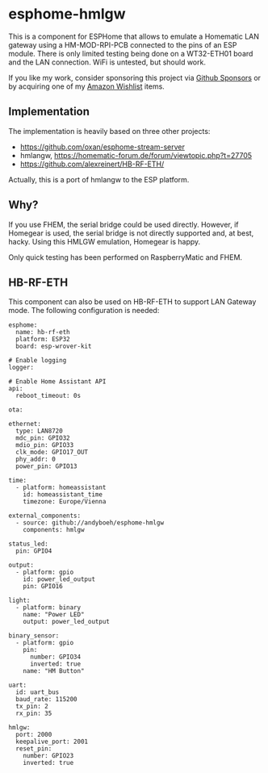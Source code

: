 # esphome-hmlgw

This is a component for ESPHome that allows to emulate a Homematic LAN gateway
using a HM-MOD-RPI-PCB connected to the pins of an ESP module.
There is only limited testing being done on a WT32-ETH01 board and the LAN
connection. WiFi is untested, but should work.

If you like my work, consider sponsoring this project via [Github Sponsors](https://github.com/sponsors/andyboeh) or by acquiring one of my [Amazon Wishlist](https://www.amazon.de/hz/wishlist/ls/ROO2X0G63PCT?ref_=wl_share) items.

## Implementation

The implementation is heavily based on three other projects:
  * https://github.com/oxan/esphome-stream-server
  * hmlangw, https://homematic-forum.de/forum/viewtopic.php?t=27705
  * https://github.com/alexreinert/HB-RF-ETH/

Actually, this is a port of hmlangw to the ESP platform.

## Why?

If you use FHEM, the serial bridge could be used directly. However, if
Homegear is used, the serial bridge is not directly supported and, at best,
hacky. Using this HMLGW emulation, Homegear is happy.

Only quick testing has been performed on RaspberryMatic and FHEM.

## HB-RF-ETH

This component can also be used on HB-RF-ETH to support LAN Gateway mode. The
following configuration is needed:

```
esphome:
  name: hb-rf-eth
  platform: ESP32
  board: esp-wrover-kit

# Enable logging
logger:

# Enable Home Assistant API
api:
  reboot_timeout: 0s

ota:

ethernet:
  type: LAN8720
  mdc_pin: GPIO32
  mdio_pin: GPIO33
  clk_mode: GPIO17_OUT
  phy_addr: 0
  power_pin: GPIO13

time:
  - platform: homeassistant
    id: homeassistant_time
    timezone: Europe/Vienna

external_components:
  - source: github://andyboeh/esphome-hmlgw
    components: hmlgw

status_led:
  pin: GPIO4

output:
  - platform: gpio
    id: power_led_output
    pin: GPIO16

light:
  - platform: binary
    name: "Power LED"
    output: power_led_output

binary_sensor:
  - platform: gpio
    pin: 
      number: GPIO34
      inverted: true
    name: "HM Button"

uart:
  id: uart_bus
  baud_rate: 115200
  tx_pin: 2
  rx_pin: 35

hmlgw:
  port: 2000
  keepalive_port: 2001
  reset_pin: 
    number: GPIO23
    inverted: true
```
